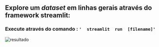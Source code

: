  ## Explore um *dataset* em linhas gerais através do framework streamlit:
 ### Execute através do comando : `'  streamlit  run  [filename]'`
 


![resultado](https://github.com/ruancastro/CodeNation_Aceleradev_ds_2020/blob/master/Streamlit/example_test1.png)
